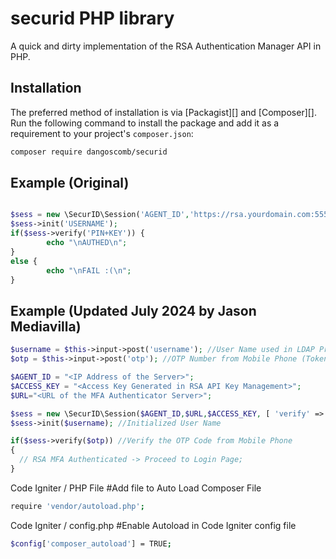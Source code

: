 # securid PHP library

A quick and dirty implementation of the RSA Authentication Manager API in PHP.

## Installation

The preferred method of installation is via [Packagist][] and [Composer][]. Run the following command to install the package and add it as a requirement to your project's `composer.json`:

```bash
composer require dangoscomb/securid
```


## Example (Original)

```php

$sess = new \SecurID\Session('AGENT_ID','https://rsa.yourdomain.com:5555','ACCESS_KEY', [ 'verify' => false ] );
$sess->init('USERNAME');
if($sess->verify('PIN+KEY')) {
        echo "\nAUTHED\n";
}
else {
        echo "\nFAIL :(\n";
}

```

## Example (Updated July 2024 by Jason Mediavilla)

```php
$username = $this->input->post('username'); //User Name used in LDAP Protocol or Domain User ID
$otp = $this->input->post('otp'); //OTP Number from Mobile Phone (Token Number Codes)

$AGENT_ID = "<IP Address of the Server>";
$ACCESS_KEY = "<Access Key Generated in RSA API Key Management>"; 
$URL="<URL of the MFA Authenticator Server>";

$sess = new \SecurID\Session($AGENT_ID,$URL,$ACCESS_KEY, [ 'verify' => false ] ); //Call new Session in RSA MFA
$sess->init($username); //Initialized User Name

if($sess->verify($otp)) //Verify the OTP Code from Mobile Phone
{
  // RSA MFA Authenticated -> Proceed to Login Page;
}

```
Code Igniter / PHP File
#Add file to Auto Load Composer File

```bash
require 'vendor/autoload.php';
```

Code Igniter / config.php
#Enable Autoload in Code Igniter config file

```bash
$config['composer_autoload'] = TRUE;
```

